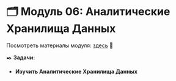 # 🗂️ Модуль 06: Аналитические Хранилища Данных
Посмотреть материалы модуля: [здесь](https://github.com/Data-Learn/data-engineering/tree/master/DE-101%20Modules/Module06 "здесь") 📑


✒️ **Задачи:** 
- **Изучить Аналитические Хранилища Данных**
